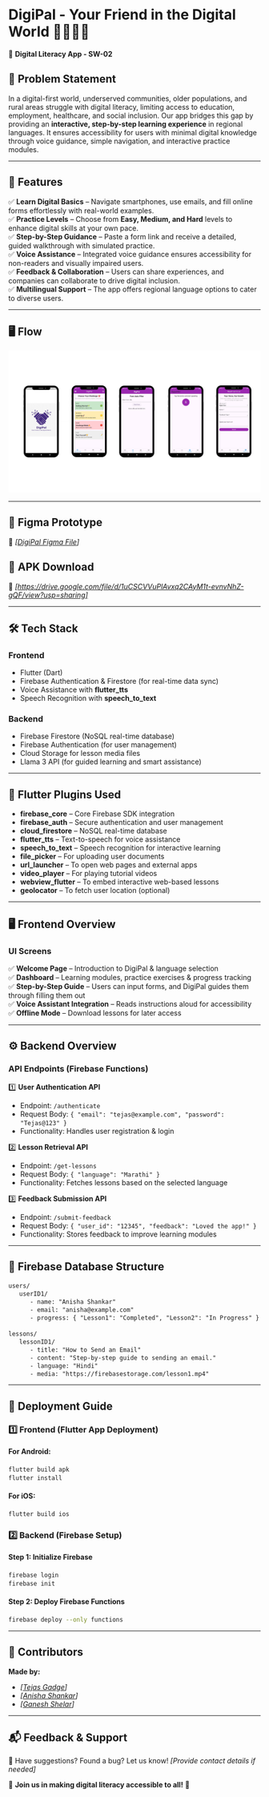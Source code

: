 # DigiPal - Your Friend in the Digital World 🫱🏻‍🫲🏻

📱 **Digital Literacy App - SW-02**

## 📌 Problem Statement
In a digital-first world, underserved communities, older populations, and rural areas struggle with digital literacy, limiting access to education, employment, healthcare, and social inclusion. Our app bridges this gap by providing an **interactive, step-by-step learning experience** in regional languages. It ensures accessibility for users with minimal digital knowledge through voice guidance, simple navigation, and interactive practice modules.

---

## 🎯 Features
✅ **Learn Digital Basics** – Navigate smartphones, use emails, and fill online forms effortlessly with real-world examples.  
✅ **Practice Levels** – Choose from **Easy, Medium, and Hard** levels to enhance digital skills at your own pace.  
✅ **Step-by-Step Guidance** – Paste a form link and receive a detailed, guided walkthrough with simulated practice.  
✅ **Voice Assistance** – Integrated voice guidance ensures accessibility for non-readers and visually impaired users.  
✅ **Feedback & Collaboration** – Users can share experiences, and companies can collaborate to drive digital inclusion.  
✅ **Multilingual Support** – The app offers regional language options to cater to diverse users.

---

## 🖥️ Flow
![DigiPal Flow](flow1.png)

---

## 🎨 Figma Prototype
🔗 _[[DigiPal Figma File](https://www.figma.com/design/seG5njl0PI11THUhGabYzj/digipal?node-id=0-1&t=CBeiTjwPawYKx8c9-1)]_

## 📱 APK Download
🔗 _[https://drive.google.com/file/d/1uCSCVVuPlAvxq2CAyM1t-evnvNhZ-gQF/view?usp=sharing]_

---

## 🛠️ Tech Stack
### **Frontend**
- Flutter (Dart)
- Firebase Authentication & Firestore (for real-time data sync)
- Voice Assistance with **flutter_tts**
- Speech Recognition with **speech_to_text**

### **Backend**
- Firebase Firestore (NoSQL real-time database)
- Firebase Authentication (for user management)
- Cloud Storage for lesson media files
- Llama 3 API (for guided learning and smart assistance)

---

## 🔌 Flutter Plugins Used
- **firebase_core** – Core Firebase SDK integration
- **firebase_auth** – Secure authentication and user management
- **cloud_firestore** – NoSQL real-time database
- **flutter_tts** – Text-to-speech for voice assistance
- **speech_to_text** – Speech recognition for interactive learning
- **file_picker** – For uploading user documents
- **url_launcher** – To open web pages and external apps
- **video_player** – For playing tutorial videos
- **webview_flutter** – To embed interactive web-based lessons
- **geolocator** – To fetch user location (optional)

---

## 🖥️ **Frontend Overview**
### **UI Screens**
✅ **Welcome Page** – Introduction to DigiPal & language selection  
✅ **Dashboard** – Learning modules, practice exercises & progress tracking  
✅ **Step-by-Step Guide** – Users can input forms, and DigiPal guides them through filling them out  
✅ **Voice Assistant Integration** – Reads instructions aloud for accessibility  
✅ **Offline Mode** – Download lessons for later access

---

## ⚙️ **Backend Overview**
### **API Endpoints (Firebase Functions)**
1️⃣ **User Authentication API**
- Endpoint: `/authenticate`
- Request Body: `{ "email": "tejas@example.com", "password": "Tejas@123" }`
- Functionality: Handles user registration & login

2️⃣ **Lesson Retrieval API**
- Endpoint: `/get-lessons`
- Request Body: `{ "language": "Marathi" }`
- Functionality: Fetches lessons based on the selected language

3️⃣ **Feedback Submission API**
- Endpoint: `/submit-feedback`
- Request Body: `{ "user_id": "12345", "feedback": "Loved the app!" }`
- Functionality: Stores feedback to improve learning modules

---

## 📂 **Firebase Database Structure**
```
users/
   userID1/
      - name: "Anisha Shankar"
      - email: "anisha@example.com"
      - progress: { "Lesson1": "Completed", "Lesson2": "In Progress" }

lessons/
   lessonID1/
      - title: "How to Send an Email"
      - content: "Step-by-step guide to sending an email."
      - language: "Hindi"
      - media: "https://firebasestorage.com/lesson1.mp4"
```

---

## 🚀 **Deployment Guide**
### 1️⃣ **Frontend (Flutter App Deployment)**
#### **For Android:**
```sh
flutter build apk
flutter install
```
#### **For iOS:**
```sh
flutter build ios
```

### 2️⃣ **Backend (Firebase Setup)**
#### **Step 1: Initialize Firebase**
```sh
firebase login
firebase init
```
#### **Step 2: Deploy Firebase Functions**
```sh
firebase deploy --only functions
```

---

## 👥 **Contributors**
**Made by:**
- _[[Tejas Gadge](https://github.com/tejasgadge2504)]_
- _[[Anisha Shankar](https://github.com/hahaanisha)]_
- _[[Ganesh Shelar](https://github.com/ganeshelar0010)]_

---

## 📬 **Feedback & Support**
💌 Have suggestions? Found a bug? Let us know! _[Provide contact details if needed]_

📢 **Join us in making digital literacy accessible to all!** 🚀
